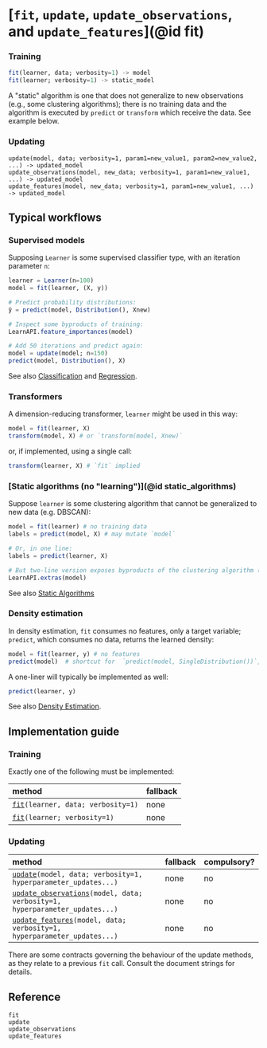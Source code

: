 # [`fit`, `update`, `update_observations`, and `update_features`](@id fit)

### Training

```julia
fit(learner, data; verbosity=1) -> model
fit(learner; verbosity=1) -> static_model 
```

A "static" algorithm is one that does not generalize to new observations (e.g., some
clustering algorithms); there is no training data and the algorithm is executed by
`predict` or `transform` which receive the data. See example below.


### Updating

```
update(model, data; verbosity=1, param1=new_value1, param2=new_value2, ...) -> updated_model
update_observations(model, new_data; verbosity=1, param1=new_value1, ...) -> updated_model
update_features(model, new_data; verbosity=1, param1=new_value1, ...) -> updated_model
```

## Typical workflows

### Supervised models

Supposing `Learner` is some supervised classifier type, with an iteration parameter `n`:

```julia
learner = Learner(n=100)
model = fit(learner, (X, y))

# Predict probability distributions:
ŷ = predict(model, Distribution(), Xnew) 

# Inspect some byproducts of training:
LearnAPI.feature_importances(model)

# Add 50 iterations and predict again:
model = update(model; n=150)
predict(model, Distribution(), X)
```

See also [Classification](@ref) and [Regression](@ref).

### Transformers

A dimension-reducing transformer, `learner`  might be used in this way:

```julia
model = fit(learner, X)
transform(model, X) # or `transform(model, Xnew)`
```

or, if implemented, using a single call:

```julia
transform(learner, X) # `fit` implied
```

### [Static algorithms (no "learning")](@id static_algorithms)

Suppose `learner` is some clustering algorithm that cannot be generalized to new data
(e.g. DBSCAN):

```julia
model = fit(learner) # no training data
labels = predict(model, X) # may mutate `model`

# Or, in one line:
labels = predict(learner, X)

# But two-line version exposes byproducts of the clustering algorithm (e.g., outliers):
LearnAPI.extras(model)
```

See also [Static Algorithms](@ref)

### Density estimation

In density estimation, `fit` consumes no features, only a target variable; `predict`,
which consumes no data, returns the learned density:

```julia
model = fit(learner, y) # no features
predict(model)  # shortcut for  `predict(model, SingleDistribution())`, or similar
```

A one-liner will typically be implemented as well:

```julia
predict(learner, y)
```

See also [Density Estimation](@ref).


## Implementation guide

### Training

Exactly one of the following must be implemented:

| method                                      | fallback |
|:--------------------------------------------|:---------|
| [`fit`](@ref)`(learner, data; verbosity=1)` | none     |
| [`fit`](@ref)`(learner; verbosity=1)`       | none     |

### Updating

| method                                                                               | fallback | compulsory? |
|:-------------------------------------------------------------------------------------|:---------|-------------|
| [`update`](@ref)`(model, data; verbosity=1, hyperparameter_updates...)`              | none     | no          |
| [`update_observations`](@ref)`(model, data; verbosity=1, hyperparameter_updates...)` | none     | no          |
| [`update_features`](@ref)`(model, data; verbosity=1, hyperparameter_updates...)`     | none     | no          |

There are some contracts governing the behaviour of the update methods, as they relate to
a previous `fit` call. Consult the document strings for details.

## Reference

```@docs
fit
update
update_observations
update_features
```
